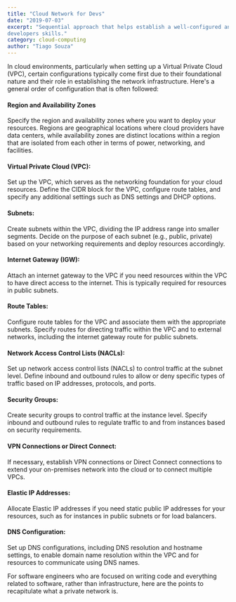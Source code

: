 ```yaml
---
title: "Cloud Network for Devs"
date: "2019-07-03"
excerpt: "Sequential approach that helps establish a well-configured and secure networking environment within the cloud based on
developers skills."
category: cloud-computing
author: "Tiago Souza"
---
```


In cloud environments, particularly when setting up a Virtual Private Cloud (VPC), certain configurations typically come first due to their foundational nature and their role in establishing the network infrastructure. Here's a general order of configuration that is often followed:

#### Region and Availability Zones
 Specify the region and availability zones where you want to deploy your resources. Regions are geographical locations where cloud providers have data centers, while availability zones are distinct locations within a region that are isolated from each other in terms of power, networking, and facilities.

#### Virtual Private Cloud (VPC):
Set up the VPC, which serves as the networking foundation for your cloud resources. Define the CIDR block for the VPC, configure route tables, and specify any additional settings such as DNS settings and DHCP options.

####  Subnets:
Create subnets within the VPC, dividing the IP address range into smaller segments. Decide on the purpose of each subnet (e.g., public, private) based on your networking requirements and deploy resources accordingly.

#### Internet Gateway (IGW):
Attach an internet gateway to the VPC if you need resources within the VPC to have direct access to the internet. This is typically required for resources in public subnets.

#### Route Tables:
Configure route tables for the VPC and associate them with the appropriate subnets. Specify routes for directing traffic within the VPC and to external networks, including the internet gateway route for public subnets.

#### Network Access Control Lists (NACLs):
Set up network access control lists (NACLs) to control traffic at the subnet level. Define inbound and outbound rules to allow or deny specific types of traffic based on IP addresses, protocols, and ports.

#### Security Groups:
Create security groups to control traffic at the instance level. Specify inbound and outbound rules to regulate traffic to and from instances based on security requirements.

#### VPN Connections or Direct Connect:
If necessary, establish VPN connections or Direct Connect connections to extend your on-premises network into the cloud or to connect multiple VPCs.

#### Elastic IP Addresses:
Allocate Elastic IP addresses if you need static public IP addresses for your resources, such as for instances in public subnets or for load balancers.

#### DNS Configuration:
Set up DNS configurations, including DNS resolution and hostname settings, to enable domain name resolution within the VPC and for resources to communicate using DNS names.

For software engineers who are focused on writing code and everything related to software, rather than infrastructure, here are the points to recapitulate what a private network is.
